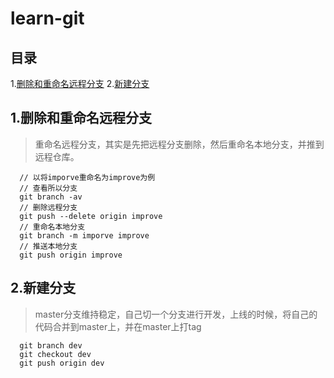# learn-git

## 目录
1.[删除和重命名远程分支](#删除和重命名远程分支)
2.[新建分支](#新建分支)

## 1.删除和重命名远程分支
> 重命名远程分支，其实是先把远程分支删除，然后重命名本地分支，并推到远程仓库。

```
  // 以将imporve重命名为improve为例
  // 查看所以分支
  git branch -av
  // 删除远程分支
  git push --delete origin improve
  // 重命名本地分支
  git branch -m imporve improve
  // 推送本地分支
  git push origin improve
```

## 2.新建分支
> master分支维持稳定，自己切一个分支进行开发，上线的时候，将自己的代码合并到master上，并在master上打tag
```
  git branch dev
  git checkout dev
  git push origin dev
```



